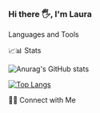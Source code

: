 ### Hi there 🖐️, I'm Laura







Languages and Tools






📈📊 Stats 

![Anurag's GitHub stats](https://github-readme-stats.vercel.app/api?username=lajuruiz&show_icons=true&theme=cobalt)

[![Top Langs](https://github-readme-stats.vercel.app/api/top-langs/?username=lajuruiz&layout=compact)](https://github.com/lajuruiz/github-readme-stats)

🤝🏻 Connect with Me

